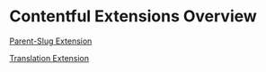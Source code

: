 # Contentful Extensions Overview

[Parent-Slug Extension](parent-slug/README.md)

[Translation Extension](translation/README.md)
